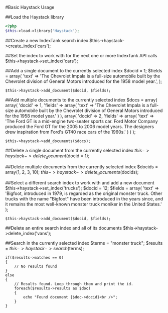 #Basic Haystack Usage

##Load the Haystack library
```php
<?php
$this->load->library('Haystack');
```


##Create a new IndexTank search index
	$this->haystack->create_index('cars');


##Set the index to work with for the next one or more IndexTank API calls
	$this->haystack->set_index('cars');


##Add a single document to the currently selected index
	$docid = 1;
	$fields = array(
		'text' => 'The Chevrolet Impala is a full-size automobile built by the Chevrolet division of General Motors introduced for the 1958 model year.',
	);
	
	$this->haystack->add_document($docid, $fields);
	
	
##Add multiple documents to the currently selected index
	$docs = array(
		array(
			'docid' => 1,
			'fields' => array(
				'text' => 'The Chevrolet Impala is a full-size automobile built by the Chevrolet division of General Motors introduced for the 1958 model year.'
			)
		),
		array(
			'docid' => 2,
			'fields' => array(
				'text' => 'The Ford GT is a mid-engine two-seater sports car. Ford Motor Company produced the Ford GT for the 2005 to 2006 model years. The designers drew inspiration from Ford\'s GT40 race cars of the 1960s.'
			)
		)
	);
	
	$this->haystack->add_documents($docs);
	
	
##Delete a single document from the currently selected index
	$this->haystack->delete_document($docid = 1);


##Delete multiple documents from the currently selected index
	$docids = array(1, 2, 3, 10);
	$this->haystack->delete_documents($docids);


##Select a different search index to work with and add a new document
	$this->haystack->set_index('trucks');
	$docid = 12;
	$fields = array(
		'text' => 'Bigfoot, introduced in 1979, is regarded as the original monster truck. Other trucks with the name "Bigfoot" have been introduced in the years since, and it remains the most well-known monster truck moniker in the United States.'
	);
	
	$this->haystack->add_document($docid, $fields);
	
	
##Delete an entire search index and all of its documents
	$this->haystack->delete_index('vans');


##Search in the currently selected index
	$terms = "monster truck";
	$results = $this->haystack->search($terms);

	if($results->matches == 0)
	{
		// No results found
	}
	else
	{
		// Results found. Loop through them and print the id.
		foreach($results->results as $doc)
		{
			echo "Found document {$doc->docid}<br />";
		}
	}